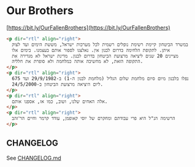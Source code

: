 # Our Brothers

[https://bit.ly/OurFallenBrothers](https://bit.ly/OurFallenBrothers)

```html
<p dir="rtl" align="right">
  במשרד הביטחון קיימת רשימת נופלים רשמית לכל מערכות ישראל, מששת הימים ועד לצוק
  איתן. לתקופת הלחימה בדרום לבנון אין. נאלצנו לספור אותם בעצמנו. בימים אלו
  מציינים 20 שנים ליציאה מרצועת הביטחון בדרום לבנון. מדינת ישראל לא מגדירה את
  התקופה הזאת, לא מחשיבה אותה כמלחמה ולא סופרת את חלליה.
</p>
<p dir="rtl" align="right">
  675 נפלו בלבנון מיום סיום מלחמת שלום הגליל (מלחמת לבנון ה-1) ב-29/9/1982 ועד
  ליום היציאה מרצועת הביטחון ב-24/5/2000.
</p>
<p dir="rtl" align="right">
  אלה האחים שלנו, ושוב, כמו אז, אספנו אותם.
</p>
<p dir="rtl" align="right">
  הרשימה הנ"ל היא פרי עבודתם ומחקרם של יוסי קאופמן, עודד קרמר וחיים הר־זהב
</p>
```

## CHANGELOG

See [CHANGELOG.md](https://github.com/ErezNagar/our-brothers/blob/master/CHANGELOG.md)
